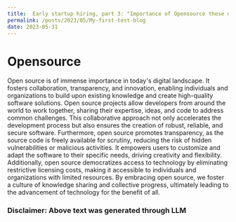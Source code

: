 ```yaml
---
title:  Early startup hiring, part 3: "Importance of Opensource these days"
permalink: /posts/2023/05/My-first-test-blog
date: 2023-05-31
---
```


# Opensource
Open source is of immense importance in today's digital landscape. It fosters collaboration, transparency, and innovation, enabling individuals and organizations to build upon existing knowledge and create high-quality software solutions. Open source projects allow developers from around the world to work together, sharing their expertise, ideas, and code to address common challenges. This collaborative approach not only accelerates the development process but also ensures the creation of robust, reliable, and secure software. Furthermore, open source promotes transparency, as the source code is freely available for scrutiny, reducing the risk of hidden vulnerabilities or malicious activities. It empowers users to customize and adapt the software to their specific needs, driving creativity and flexibility. Additionally, open source democratizes access to technology by eliminating restrictive licensing costs, making it accessible to individuals and organizations with limited resources. By embracing open source, we foster a culture of knowledge sharing and collective progress, ultimately leading to the advancement of technology for the benefit of all.

### Disclaimer: Above text was generated through LLM
